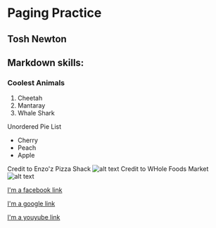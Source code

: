 # Paging Practice

## Tosh Newton

## Markdown skills:

### Coolest Animals

1. Cheetah
2. Mantaray
3. Whale Shark

Unordered Pie List

* Cherry
* Peach
* Apple

Credit to Enzo'z Pizza Shack
![alt text](http://www.enzospizzashack.com/images/box1.jpg  "Pizza! ")
Credit to WHole Foods Market
![alt text](https://www.wholefoodsmarket.com/sites/default/files/styles/header_recipe/public/media/1138-1.jpg?itok=e5x91VQk   "Text 2")


[I'm a facebook link](https://www.facebook.com)

[I'm a google link](https://www.google.com)

[I'm a youyube link](https://www.youtube.com)


